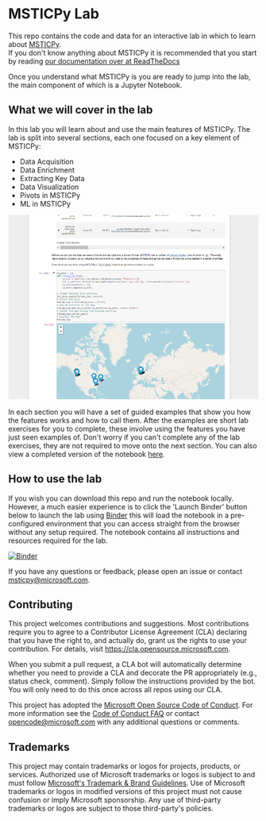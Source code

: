 # MSTICPy Lab

This repo contains the code and data for an interactive lab in which to learn about [MSTICPy](https://github.com/microsoft/msticpy).<br>
If you don't know anything about MSTICPy it is recommended that you start by reading [our documentation over at ReadTheDocs](https://msticpy.readthedocs.io/en/latest/)<br>

Once you understand what MSTICPy is you are ready to jump into the lab, the main component of which is a Jupyter Notebook. 

## What we will cover in the lab
In this lab you will learn about and use the main features of MSTICPy. The lab is split into several sections, each one focused on a key element of MSTICPy:
- Data Acquisition
- Data Enrichment
- Extracting Key Data
- Data Visualization
- Pivots in MSTICPy
- ML in MSTICPy

<img src="https://github.com/microsoft/msticpy-lab/blob/main/data/screenshot.png?raw=true" alt="Screenshot of the lab" width="800"/>

In each section you will have a set of guided examples that show you how the features works and how to call them. After the examples are short lab exercises for you to complete, these involve using the features you have just seen examples of. 
Don't worry if you can't complete any of the lab exercises, they are not required to move onto the next section. You can also view a completed version of the notebook [here](https://github.com/microsoft/msticpy-lab/blob/main/MSTICPy_Lab_Completed.ipynb).

## How to use the lab
If you wish you can download this repo and run the notebook locally. However, a much easier experience is to click the 'Launch Binder' button below to launch the lab using [Binder](https://mybinder.org/) this will load the notebook in a pre-configured environment that you can access straight from the browser without any setup required. The notebook contains all instructions and resources required for the lab.

[![Binder](https://mybinder.org/badge_logo.svg)](https://mybinder.org/v2/gh/microsoft/msticpy-lab/HEAD?filepath=MSTICPy_Lab.ipynb)

If you have any questions or feedback, please open an issue or contact msticpy@microsoft.com.

## Contributing

This project welcomes contributions and suggestions.  Most contributions require you to agree to a
Contributor License Agreement (CLA) declaring that you have the right to, and actually do, grant us
the rights to use your contribution. For details, visit https://cla.opensource.microsoft.com.

When you submit a pull request, a CLA bot will automatically determine whether you need to provide
a CLA and decorate the PR appropriately (e.g., status check, comment). Simply follow the instructions
provided by the bot. You will only need to do this once across all repos using our CLA.

This project has adopted the [Microsoft Open Source Code of Conduct](https://opensource.microsoft.com/codeofconduct/).
For more information see the [Code of Conduct FAQ](https://opensource.microsoft.com/codeofconduct/faq/) or
contact [opencode@microsoft.com](mailto:opencode@microsoft.com) with any additional questions or comments.

## Trademarks

This project may contain trademarks or logos for projects, products, or services. Authorized use of Microsoft 
trademarks or logos is subject to and must follow 
[Microsoft's Trademark & Brand Guidelines](https://www.microsoft.com/en-us/legal/intellectualproperty/trademarks/usage/general).
Use of Microsoft trademarks or logos in modified versions of this project must not cause confusion or imply Microsoft sponsorship.
Any use of third-party trademarks or logos are subject to those third-party's policies.

